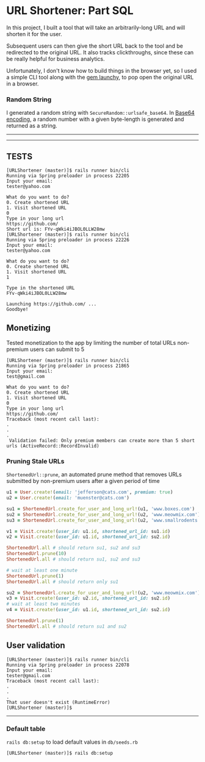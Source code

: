 # URL Shortener: Part SQL

In this project, I built a tool that will take an arbitrarily-long URL and will shorten it for the user.

Subsequent users can then give the short URL back to the tool and be redirected to the original URL. It also tracks clickthroughs, since these can be really helpful for business analytics.

Unfortunately, I don't know how to build things in the browser yet, so I used a simple CLI tool along with the [gem launchy](https://github.com/copiousfreetime/launchy), to pop open the original URL in a browser.

### Random String

I generated a random string with `SecureRandom::urlsafe_base64`. In [Base64 encoding](https://en.wikipedia.org/wiki/Base64), a random number with a given byte-length is generated and returned as a string.

---

---

## TESTS

```
[URLShortener (master)]$ rails runner bin/cli
Running via Spring preloader in process 22205
Input your email:
tester@yahoo.com

What do you want to do?
0. Create shortened URL
1. Visit shortened URL
0
Type in your long url
https://github.com/
Short url is: FYv-qWki4iJBOL0LLW28mw
[URLShortener (master)]$ rails runner bin/cli
Running via Spring preloader in process 22226
Input your email:
tester@yahoo.com

What do you want to do?
0. Create shortened URL
1. Visit shortened URL
1

Type in the shortened URL
FYv-qWki4iJBOL0LLW28mw

Launching https://github.com/ ...
Goodbye!
```

## Monetizing

Tested monetization to the app by limiting the number of total URLs non-premium users can submit to 5

```
[URLShortener (master)]$ rails runner bin/cli
Running via Spring preloader in process 21865
Input your email:
test@gmail.com

What do you want to do?
0. Create shortened URL
1. Visit shortened URL
0
Type in your long url
https://github.com/
Traceback (most recent call last):
.
.
.
 Validation failed: Only premium members can create more than 5 short urls (ActiveRecord::RecordInvalid)
```

### Pruning Stale URLs

`ShortenedUrl::prune`, an automated prune method that removes URLs submitted by non-premium users after a given period of time

```ruby
u1 = User.create!(email: 'jefferson@cats.com', premium: true)
u2 = User.create!(email: 'muenster@cats.com')

su1 = ShortenedUrl.create_for_user_and_long_url!(u1, 'www.boxes.com')
su2 = ShortenedUrl.create_for_user_and_long_url!(u2, 'www.meowmix.com')
su3 = ShortenedUrl.create_for_user_and_long_url!(u2, 'www.smallrodents.com')

v1 = Visit.create!(user_id: u1.id, shortened_url_id: su1.id)
v2 = Visit.create!(user_id: u1.id, shortened_url_id: su2.id)

ShortenedUrl.all # should return su1, su2 and su3
ShortenedUrl.prune(10)
ShortenedUrl.all # should return su1, su2 and su3

# wait at least one minute
ShortenedUrl.prune(1)
ShortenedUrl.all # should return only su1

su2 = ShortenedUrl.create_for_user_and_long_url!(u2, 'www.meowmix.com')
v3 = Visit.create!(user_id: u2.id, shortened_url_id: su2.id)
# wait at least two minutes
v4 = Visit.create!(user_id: u1.id, shortened_url_id: su2.id)

ShortenedUrl.prune(1)
ShortenedUrl.all # should return su1 and su2
```

## User validation

```
[URLShortener (master)]$ rails runner bin/cli
Running via Spring preloader in process 22078
Input your email:
tester@gmail.com
Traceback (most recent call last):
.
.
.
That user doesn't exist (RuntimeError)
[URLShortener (master)]$
```

---

### Default table

`rails db:setup` to load default values in `db/seeds.rb`

```
[URLShortener (master)]$ rails db:setup
```
